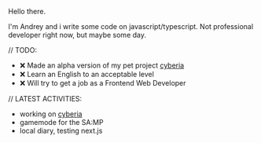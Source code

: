 Hello there.

I'm Andrey and i write some code on javascript/typescript. Not professional developer right now, but maybe some day.

// TODO:

- ❌ Made an alpha version of my pet project [cyberia](https://github.com/cadhead/cyberia)
- ❌ Learn an English to an acceptable level
- ❌ Will try to get a job as a Frontend Web Developer
 
// LATEST ACTIVITIES:
- working on [cyberia](https://github.com/cadhead/cyberia)
- gamemode for the SA:MP
- local diary, testing next.js
